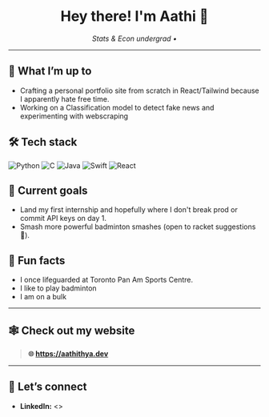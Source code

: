 <!-- prettier-ignore-start -->
<h1 align="center">Hey there! I'm Aathi 👋</h1>
<!-- prettier-ignore-end -->

<p align="center">
  <em>
    Stats &amp; Econ undergrad • <br/>
  </em>
</p>

---

## 🔭 What I’m up to

- Crafting a personal portfolio site from scratch in React/Tailwind because I apparently hate free time.
- Working on a Classification model to detect fake news and experimenting with webscraping

## 🛠️ Tech stack

<p>
  <img alt="Python" src="https://img.shields.io/badge/Python-3670A0?style=for-the-badge&amp;logo=python&amp;logoColor=ffdd54" />
  <img alt="C" src="https://img.shields.io/badge/C-00599C?style=for-the-badge&amp;logo=c&amp;logoColor=white" />
  <img alt="Java" src="https://img.shields.io/badge/Java-ED8B00?style=for-the-badge&logo=openjdk&logoColor=white"/>
  <img alt="Swift"  src="https://img.shields.io/badge/Swift-F05138?style=for-the-badge&amp;logo=swift&amp;logoColor=white" />
  <img alt="React"  src="https://img.shields.io/badge/React-20232A?style=for-the-badge&amp;logo=react&amp;logoColor=61DAFB" />
  

</p>

## 🎯 Current goals

- Land my first internship and hopefully where I don't break prod or commit API keys on day 1.
- Smash more powerful badminton smashes (open to racket suggestions 🏸).

## 🌱 Fun facts

- I once lifeguarded at Toronto Pan Am Sports Centre.
- I like to play badminton
- I am on a bulk

---

## 🕸️ Check out my website

> **🌐 https://aathithya.dev**&nbsp;

---

## 🤝 Let’s connect

- **LinkedIn:** <[]([https://www.linkedin.com/in/aathithyaananth/](https://www.linkedin.com/in/aathithyaananth))>
